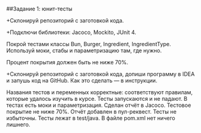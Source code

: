 ##Задание 1: юнит-тесты

+Склонируй репозиторий с заготовкой кода.

+Подключи библиотеки: Jacoco, Mockito, JUnit 4.

Покрой тестами классы Bun, Burger, Ingredient, IngredientType. Используй моки, стабы и параметризацию там, где нужно.

Процент покрытия должен быть не ниже 70%.



+Склонируй репозиторий с заготовкой кода, допиши программу в IDEA и запушь код на GitHub. Как это сделать — в инструкции.


Названия тестов и переменных корректные: соответствуют правилам, которые удалось изучить в курсе.
Тесты запускаются и не падают.
В тестах есть моки и параметризация.
Сделан отчёт в Jacoco. Тестовое покрытие не ниже 70%. Отчёт добавлен в пул-реквест.
Тесты не избыточны.
Тесты лежат в test/java.
В файле pom.xml нет ничего лишнего.